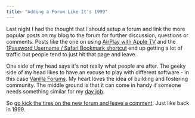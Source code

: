 ```yaml
---
title: "Adding a Forum Like It's 1999"
---
```

<p>Last night I had the thought that I should setup a forum and link the more popular posts on my blog to the forum for further discussion, questions or comments. Posts like the one on using <a href="https://chrisenns.com/2011/11/airplay-with-apple-tv-and-airport-express/">AirPlay with Apple TV</a> and the <a href="https://chrisenns.com/2012/03/1password-username-password-in-safari-bookmarks/">1Password Username / Safari Bookmark shortcut</a> end up getting a lot of traffic but people tend to just hit that page and leave.</p>
<p>One side of my head says it's not really what people are after. The geeky side of my head likes to have an excuse to play with different software - in this case <a href="http://vanillaforums.org/">Vanilla Forums</a>. My heart loves the idea of building and fostering community. The middle ground is that it can come in handy if someone needs something similar for my <a href="http://lemonproductions.ca">day job</a>.</p>
<p>So <a href="https://chrisenns.com/forum/index.php?p=/discussion/3/kick-the-tires-on-the-new-forum#Item_1">go kick the tires on the new forum and leave a comment</a>. Just like back in 1999.</p>
